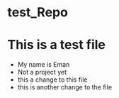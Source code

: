 # test_Repo
# This is a test file
- My name is Eman
- Not a project yet
- this a change to this file
- this is another change to the file


